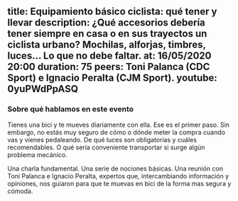 title: Equipamiento básico ciclista: qué tener y llevar
description: ¿Qué accesorios debería tener siempre en casa o en sus trayectos un ciclista urbano? Mochilas, alforjas, timbres, luces… Lo que no debe faltar. 
at: 16/05/2020 20:00
duration: 75
peers: Toni Palanca (CDC Sport) e Ignacio Peralta (CJM Sport).
youtube: 0yuPWdPpASQ
----
### Sobre qué hablamos en este evento

Tienes una bici y te mueves diariamente con ella. Ese es el primer paso. Sin embargo, no estás muy seguro de cómo o dónde meter la compra cuando vas y vienes pedaleando. De qué luces son obligatorias y cuáles recomendables. O qué sería conveniente transportar si surge algún problema mecánico. 

Una charla fundamental. Una serie de nociones básicas. Una reunión con Toni Palanca e Ignacio Peralta, expertos que, intercambiando información y opiniones, nos guiaron para que te muevas en bici de la forma mas segura y cómoda. 
